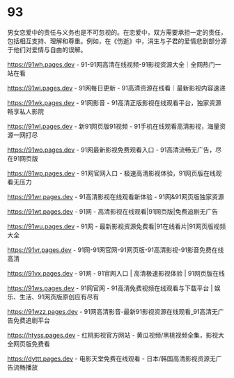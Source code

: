 # 93
男女恋爱中的责任与义务也是不可忽视的。在恋爱中，双方需要承担一定的责任，包括相互支持、理解和尊重。例如，在《伤逝》中，涓生与子君的爱情悲剧部分源于他们对爱情与自由的误解。

https://91wh.pages.dev - 91-91网高清在线视频-91影视资源大全｜全网热门一站在看

https://91wi.pages.dev - 91网每日更新 - 91高清资源在线看｜最新影视内容速递

https://91wk.pages.dev - 91网影音 - 91高清正版影视在线观看平台，独家资源畅享私人影院

https://91wl.pages.dev - 新91网页版91视频 - 91手机在线观看高清影视，海量资源一网打尽

https://91wo.pages.dev - 91网最新影视免费观看入口 - 91高清流畅无广告，尽在91网页版

https://91wp.pages.dev - 91网官网入口 - 极速高清影视体验，91网页版在线观看无压力

https://91wr.pages.dev - 91高清影视在线观看新体验 - 91网&91网页版独家资源

https://91wt.pages.dev - 91网 - 高清影视在线观看|91网页版|免费追剧无广告

https://91wu.pages.dev - 91网 - 最新影视资源免费看|91在线看片|91网页版视频大全

https://91vr.pages.dev - 91网-91网官网-91网页版-91高清影视-91影音免费在线高清

https://91vx.pages.dev - 91网 - 91官网入口 | 高清极速影视体验 | 91网页版在线

https://91ws.pages.dev - 91网官网 - 91高清免费视频在线观看与下载平台 | 娱乐、生活、91网页版原创应有尽有

https://91wzz.pages.dev - 91网高清影音-最新91影视资源在线观看_91高清无广告免费追剧平台

https://htyss.pages.dev - 红桃影视官方网站 - 黄瓜视频/黑桃视频全集，影视大全网页版免费看

https://dyttt.pages.dev - 电影天堂免费在线观看 - 日本/韩国高清影视资源无广告流畅播放

